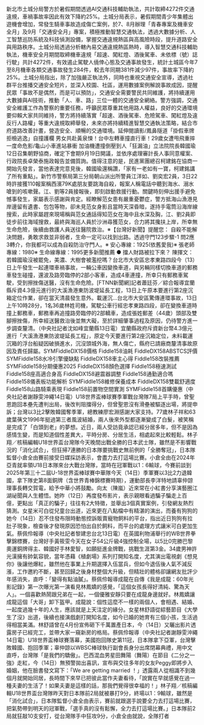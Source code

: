 新北市土城分局警方於暑假期間透過AI交通科技輔助執法，共計取締4272件交通違規，車禍事故率因此有效下降約25%。土城分局表示，暑假期間青少年集體出遊機會增加，常發生騎車事故造成傷亡案例，於7、8月辦理「青春專案及機車安全月」及9月「交通安全月」專案，積極推動智慧交通執法，透過大數據分析、人工智慧巡防系統及科技偵測設備，掌握交通違規熱區與高風險時段，提升道路安全與用路秩序。土城分局透過分析轄內易交通違規熱區熱時，導入智慧交通科技輔助執法，機車安全月期間取締機車違規「超速、闖紅燈、酒後駕車、未依標（號）誌行駛」共計4272件，有效遏止駕駛人僥倖心態及交通事故發生，統計土城區今年7至8月機車各類交通事故發生284件，較去年同期381件減少97件，事故率下降約25%。土城分局指出，除了加強嚴正執法外，同時也重視交通安全宣導，透過社群平台推播交通安全短片，並深入校園、社區，運用數據案例解說事故成因，提醒民眾「事故不是偶然，而是可以預防」，交通安全需要警民共同維護，將持續運用大數據與AI技術，推動「人、車、路」三位一體的交通安全網絡。警方強調，交通安全維護工作為警察的重要任務，呼籲民眾尊重其他用路人權益，良好的交通環境要仰賴大家共同維持，警方將持續落實「超速、酒後駕車、危險駕車、闖紅燈及違反行人路權」等重大違規取締舉發，未來亦將持續精進智慧交通執法策略，結合市府道路改善計畫，營造安全、順暢的交通環境。延伸閱讀影/鳳鼻隧道「掛假車牌拒檢逃逸」自撞護欄 男女共赴黃泉悚！台中左轉車撞直行車！29歲女遭甩飛重摔 一度命危影/龜山小車進站暴衝 加油機遭撞倒壓到人「狂漏油」立法院院長韓國瑜12日召集朝野協商，確定下會期9月19日開議，並依序處理審計長人事同意權案、行政院長卓榮泰施政報告並備質詢。值得注意的是，民進黨團總召柯建銘在協商一開始先發言，當他表達完意見後，韓國瑜還稱讚，「家有一老如有一寶，柯建銘講了所有重點」。新竹市警察局第三分局朝山派出所警員江洋如、劉奕宏2員，3日22時許接獲110報案稱西濱79K處朋友要跳海自殺，報案人稱電話中聽到海水、溺水嗆到的咳嗽聲。江、劉等2員接報後，即刻啟動救援行動。關鍵時刻伸出援手避免憾事發生，家屬表示感謝與肯定。經瞭解范女患有嚴重憂鬱症，警方抵海山漁港見岸邊留有遺書、包包等物，卻未見范女身影且當時天深昏暗，遂持手電筒沿海岸線搜索，此時家屬趕來現場稱與范女通話得知范女在海中且水深及胸，江、劉2員即徒步前往海域搜救，最終與海巡人員於沙洲尋獲范女，合力將其攙扶上岸，所幸無生命危險，後續由救護人員送往醫院救治。※【台灣好新聞】提醒您： 自殺不能解決問題，勇敢求救並非弱者，生命一定可以找到出路。透過守門123步驟-1 問2應3轉介，你我都可以成為自殺防治守門人。※ 安心專線：1925(依舊愛我)※ 張老師專線：1980※ 生命線專線：1995更多新聞推薦 ● 擋人財路被拉下來？ 陳揮文：若韓國瑜沒被罷免，美濃、大樹會被濫挖嗎？台北市大安區忠孝東路四段今（13）日上午發生一起連環車禍事故，一輛公車因變換車道，與另輛同樣切換車道的郵務車發生碰撞，還波及路旁臨停的2部小客車，造成4車連撞，所幸只有郵務車駕駛，受到擦挫傷送醫，沒有生命危險。[FTNN新聞網]記者蕭廷芬／綜合報導宜蘭縣斥資4.3億元進行的大溪漁港東防波堤延長工程，13日上午原本要進行第2座沉箱定位作業，卻在當天清晨發生意外。載運沉...台北市大安區驚傳連環事故，13日上午10時28分，1名36歲林姓司機，駕駛公車行經忠孝東路四段，卻在變換車道時撞上郵務車，郵務車再追撞路旁臨停的2部轎車，造成張姓郵差（44歲）頭部及雙腳擦挫傷，所幸經送醫救治後並無大礙，至於詳細肇事過程及原因，仍待警方進一步調查釐清。（中央社記者沈如峰宜蘭縣13日電）宜蘭縣政府斥資新台幣4.3億元進行「大溪漁港東防波堤延長工程」，原定今天要進行第2座沉箱定位，未料載運沉箱的浮台船疑因破損進水，沉沒頭城外海，無人傷亡，縣府已請廠商釐清事故原因及責任歸屬。SYMFiddleDX158價格 Fiddle158油耗 FiddleDX158ABSTCS評價 SYMFiddle158水冷引擎優缺點 FiddleDX158車主心得 Fiddle158改裝推薦 SYMFiddle158分期優惠2025 FiddleDX158顏色選擇 Fiddle158極速測試 Fiddle158座高適合身高 FiddleDX158避震器調整 Fiddle158通勤適合嗎 Fiddle158儀表板功能解析 SYMFiddle158維修保養成本 FiddleDX158雙載舒適度 Fiddle158山路騎乘表現 Fiddle158前置物空間實測 SYMFiddle158首購優惠（中央社記者謝靜雯沖繩14日電）U18世界盃棒球賽季軍戰台灣隊7局上平手時，曾聖恩跑回本壘先遭判出局，後改判阻擋得分，但曾聖恩沒有滑壘被驅逐出場，將提申訴；台灣以3比2擊敗韓國奪季軍，總教練廖宏淵感謝大家支持。77歲林子祥和63歲葉蒨文1996年挺過第三者風波結婚，兩人後來外型都逐漸變成了白髮，被笑稱是完成了「白頭到老」的夢想。近日，兩人受訪竟承認已經分居多年，但不是因為感情生變，而是知道個性差異大，平時分房、分居生活，相處起來比較輕鬆。林子翔／核稿編輯U18世界盃台灣隊今天晚間出戰全勝的日本武士隊，雖然是不影響戰況的「消化試合」，但狂掃7連勝的日本隊要挑戰史無前例的「全勝奪冠」，日本隊監督小倉全由賽前接受日媒採訪表示，會盡力去打這場比賽。小倉全由在2024年亞青就率領U18日本隊來台大戰台灣隊，當時在冠軍戰以1：6輸球，今賽前談到2025年第三十二屆U-18世界盃棒球賽中華隊今天（14日）季軍賽以3比2力退韓國，拿下隊史第8面銅牌（含世界青棒錦標賽時期），運動部長李洋特地請辜仲諒理事長轉交賀電，給予中華小將鼓勵。向太（陳嵐）近來常在小紅書分享演藝圈江湖祕聞與人生體悟。她昨（12日）再度發布影片，表示親眼看過騙子騙走上百億，更點出「真正的騙子」往往有2大特徵，並舉出3個真實案例，引發網友熱烈猜測。女星米可白從兒童台出道，近來更在八點檔中有精湛的演出，而養有狗狗的她今（14日）忍不住發布限時動態控訴販賣寵物飼料的平台，指出近日狗狗有拉肚子現象，檢查後才發現原因恐怕出自於飼料，而平台的處理方式讓米可白更加生氣。蔡佩伶報導（中央社記者黎建忠台北13日電）在英國利物浦舉行的WB世界拳擊錦標賽，台灣好手黃筱雯今天在女子54公斤級4強控制全場，以5比0完勝巴黎奧運銅牌得主、韓國好手林愛智，如願挺進金牌戰，挑戰生涯第3金。34歲男神許光漢擁有帥氣容貌，當年憑藉《植劇場》系列打開知名度，尤其演出電視劇《想見你》後讓他爆紅，雖然他在事業上升期選擇入伍當兵，但如今退伍後人氣不減反漲，工作邀約不斷，甚至回歸之後身材整個大升級，但精壯的體格卻讓網友批評少年感消失，直呼：「變得有點油膩」。蔡佩伶報導成龍在自傳《我是成龍：60年光影記錄》第一次曝光第一演看見林鳳嬌的感覺，「這個女孩長得好清純、驚為天人」。一個喜歡熱鬧跟兄弟在一起，一個優雅安靜只要在成龍身邊就好。林鳳嬌讓成龍這個「大哥」卸下盔甲。成龍說：個性這麼不一樣的兩個人，會相遇、結婚、一起度過幾十年的人生，應該就是上天注定的緣分。女星林舒語從綜藝節目《大學生了沒》出道，後續也接演戲劇打開知名度，如今已婚的她育有三個小孩，生活過得相當美滿。林舒語曾在4月份宣佈砸下千萬置產日本，今（14日）又曬出影片透露房子已經完工，並帶大家一窺新房的格局。蔡佩伶報導（中央社記者謝靜雯沖繩14日電）U18世界盃棒球賽落幕，美國抱回隊史第11冠，日本隊拿下亞軍，台灣擊敗韓國、抱回季軍；辜仲諒以WBSC棒球執行副會長身分出席閉幕典禮，用中文直呼，台灣隊「是我們的驕傲」。巴西混血男星田舞陽（舞陽）在節目《二分之一強》走紅，今（14日）無預警拋出喜訊，宣布與交往多年的女友Peggy即將步入婚姻，他在臉書發文寫下：「We are getting married ！」透露兩人從相識不到幾個月就開始同居，長時間下來早已把彼此當作夫妻看待，「說實在早就感覺在過一種夫妻的生活了！如果夫妻是這樣的話，那我們覺得很幸福的！」林子翔／核稿編輯U18世界盃台灣隊昨天對日本隊前2局就被暴打9分，終場以1：9輸球，雖然是「消化試合」，日本隊監督小倉全由表示，賽前就跟選手說要全力去打這場比賽，把氣勢帶到明天的冠軍戰，「選手真的沒有鬆懈，全力去打這場比賽。」日本隊前2局就狂敲10支安打，從台灣隊手中狂攻9分，小倉全由就說，全隊打者